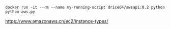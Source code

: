 ```
docker run -it --rm --name my-running-script drice64/awsapi:0.2 python python-aws.py
```

https://www.amazonaws.cn/ec2/instance-types/

